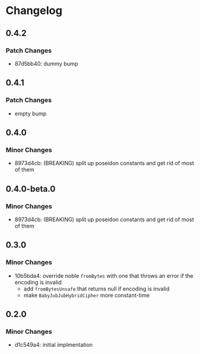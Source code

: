 # Changelog

## 0.4.2

### Patch Changes

- 87d5bb40: dummy bump

## 0.4.1

### Patch Changes

- empty bump

## 0.4.0

### Minor Changes

- 8973d4cb: (BREAKING) split up poseidon constants and get rid of most of them

## 0.4.0-beta.0

### Minor Changes

- 8973d4cb: (BREAKING) split up poseidon constants and get rid of most of them

## 0.3.0

### Minor Changes

- 10b5bda4: override noble `fromBytes` with one that throws an error if the encoding is invalid
  - add `fromBytesUnsafe` that returns null if encoding is invalid
  - make `BabyJubJubHybridCipher` more constant-time

## 0.2.0

### Minor Changes

- d1c549a4: initial implmentation
